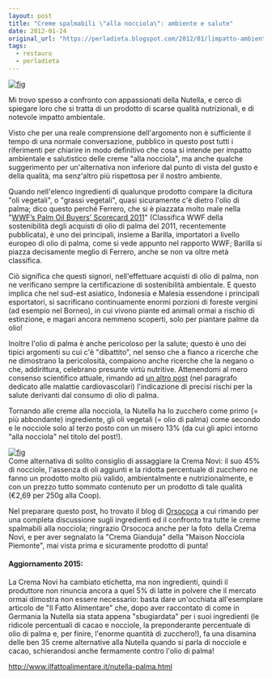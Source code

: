 ```yaml
---
layout: post
title: "Creme spalmabili \"alla nocciola\": ambiente e salute"
date: 2012-01-24
original_url: "https://perladieta.blogspot.com/2012/01/limpatto-ambientale-delle-creme-alla.html"
tags:
  - restauro
  - perladieta
---
```


[![fig](https://blogger.googleusercontent.com/img/b/R29vZ2xl/AVvXsEjTAofv2f_uVWrBtXy4VdwWZ7OqmlNf6gs-AIwNZstqWovLcCDGQLclM6BYaRrYEtfnLPiGlhTvsva0hfRUUQP7a0I9fRrk4OwoJH96C9s5j_JIIFKm6oxhlnO2dYms7_f4eNoN4huexnc/s1600/Nutella+Divieto.png)](http://perladieta.blogspot.it/2012/01/limpatto-ambientale-delle-creme-alla.html)

Mi trovo spesso a confronto con appassionati della Nutella, e cerco di spiegare loro che si tratta di un prodotto di scarse qualità nutrizionali, e di notevole impatto ambientale.  

Visto che per una reale comprensione dell'argomento non è sufficiente il tempo di una normale conversazione, pubblico in questo post tutti i riferimenti per chiarire in modo definitivo che cosa si intende per impatto ambientale e salutistico delle creme "alla nocciola", ma anche qualche suggerimento per un'alternativa non inferiore dal punto di vista del gusto e della qualità, ma senz'altro più rispettosa per il nostro ambiente.

Quando nell'elenco ingredienti di qualunque prodotto compare la dicitura "oli vegetali", o "grassi vegetali", quasi sicuramente c'è dietro l'olio di palma; dico questo perché Ferrero, che si è piazzata molto male nella "[WWF’s Palm Oil Buyers’ Scorecard 2011](http://www.wwf.org.au/news_resources/?3342/WWF-Palm-Oil-Buyers-Scorecard-2011)" (Classifica WWF della sostenibilità degli acquisti di olio di palma del 2011, recentemente pubblicata), è uno dei principali, insieme a Barilla, importatori a livello europeo di olio di palma, come si vede appunto nel rapporto WWF; Barilla si piazza decisamente meglio di Ferrero, anche se non va oltre metà classifica.

Ciò significa che questi signori, nell'effettuare acquisti di olio di palma, non ne verificano sempre la certificazione di sostenibilità ambientale. E questo implica che nel sud-est asiatico, Indonesia e Malesia essendone i principali esportatori, si sacrificano continuamente enormi porzioni di foreste vergini (ad esempio nel Borneo), in cui vivono piante ed animali ormai a rischio di estinzione, e magari ancora nemmeno scoperti, solo per piantare palme da olio!

Inoltre l'olio di palma è anche pericoloso per la salute; questo è uno dei tipici argomenti su cui c'è "dibattito", nel senso che a fianco a ricerche che ne dimostrano la pericolosità, compaiono anche ricerche che la negano o che, addirittura, celebrano presunte virtù nutritive. Attenendomi al mero consenso scientifico attuale, rimando ad [un altro post](http://perladieta.blogspot.com/2012/01/alimentazione-e-prevenzione-di-malattie.html) (nel paragrafo dedicato alle malattie cardiovascolari) l'indicazione di precisi rischi per la salute derivanti dal consumo di olio di palma.  
  
Tornando alle creme alla nocciola, la Nutella ha lo zucchero come primo (= più abbondante) ingrediente, gli oli vegetali (= olio di palma) come secondo e le nocciole solo al terzo posto con un misero 13% (da cui gli apici intorno "alla nocciola" nel titolo del post!).  
  
[![fig](https://blogger.googleusercontent.com/img/b/R29vZ2xl/AVvXsEhMaTLByOrtH-vGcUwsad14Ks2rLlwmqm2SLsDgpZrf9PhYWUk_RHW6HyJRuNaz8oWYNvn61I9lQ6xPLsx_8PVOkddvcqUzd0STXyneeze3NOP9HUQnOBoiDb4ae7JUCZMjn0LaY7R67hs/s1600/crema-novi.jpg)](https://blogger.googleusercontent.com/img/b/R29vZ2xl/AVvXsEhMaTLByOrtH-vGcUwsad14Ks2rLlwmqm2SLsDgpZrf9PhYWUk_RHW6HyJRuNaz8oWYNvn61I9lQ6xPLsx_8PVOkddvcqUzd0STXyneeze3NOP9HUQnOBoiDb4ae7JUCZMjn0LaY7R67hs/s1600/crema-novi.jpg)  
Come alternativa di solito consiglio di assaggiare la Crema Novi: il suo 45% di nocciole, l'assenza di oli aggiunti e la ridotta percentuale di zucchero ne fanno un prodotto molto più valido, ambientalmente e nutrizionalmente, e con un prezzo tutto sommato contenuto per un prodotto di tale qualità (€2,69 per 250g alla Coop).  
  
Nel preparare questo post, ho trovato il blog di [Orsococa](http://orsococa.blogspot.com/2011/04/confronto-creme-alla-nocciolacioccolato.html) a cui rimando per una completa discussione sugli ingredienti ed il confronto tra tutte le creme spalmabili alla nocciola; ringrazio Orsococa anche per la foto  della Crema Novi, e per aver segnalato la "Crema Gianduja" della "Maison Nocciola Piemonte", mai vista prima e sicuramente prodotto di punta!  

#### Aggiornamento 2015:

La Crema Novi ha cambiato etichetta, ma non ingredienti, quindi il produttore non rinuncia ancora a quel 5% di latte in polvere che il mercato ormai dimostra non essere necessario: basta dare un'occhiata all'esemplare articolo de "Il Fatto Alimentare" che, dopo aver raccontato di come in Germania la Nutella sia stata appena "sbugiardata" per i suoi ingredienti (le ridicole percentuali di cacao e nocciole, la preponderante percentuale di olio di palma e, per finire, l'enorme quantità di zucchero!), fa una disamina delle ben 35 creme alternative alla Nutella quando si parla di nocciole e cacao, schierandosi anche fermamente contro l'olio di palma!

<http://www.ilfattoalimentare.it/nutella-palma.html>

